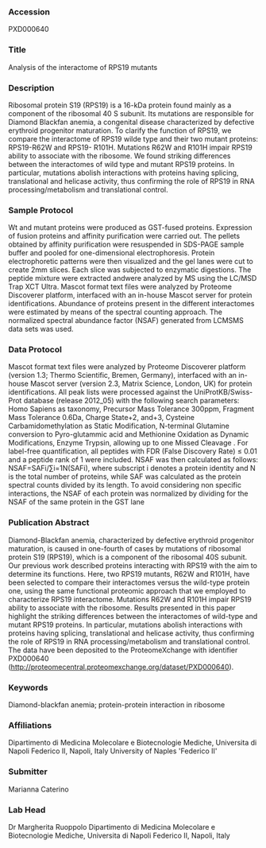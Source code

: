 ### Accession
PXD000640

### Title
Analysis of the interactome of RPS19 mutants

### Description
Ribosomal protein S19 (RPS19) is a 16-kDa protein found mainly as a component of the ribosomal 40 S subunit. Its mutations are responsible for Diamond Blackfan anemia, a congenital disease characterized by defective erythroid progenitor maturation. To clarify the function of RPS19, we compare the interactome of RPS19 wilde type and their two mutant proteins: RPS19-R62W and RPS19- R101H. Mutations R62W and R101H impair RPS19 ability to associate with the ribosome. We found striking differences between the interactomes of wild type and mutant RPS19 proteins. In particular, mutations abolish interactions with proteins having splicing, translational and helicase activity, thus confirming the role of RPS19 in RNA processing/metabolism and translational control.

### Sample Protocol
Wt and mutant proteins were produced as GST-fused proteins. Expression of fusion proteins and affinity purification were carried out. The pellets obtained by affinity purification were resuspended in SDS-PAGE sample buffer and pooled for one-dimensional electrophoresis. Protein electrophoretic patterns were then visualized and the gel lanes were cut to create 2mm slices. Each slice was subjected to enzymatic digestions. The peptide mixture were extracted andwere analyzed by MS using the LC/MSD Trap XCT Ultra. Mascot format text files were analyzed by Proteome Discoverer platform, interfaced with an in-house Mascot server for protein identifications. Abundance of proteins present in the different interactomes were estimated by means of the spectral counting approach. The normalized spectral abundance factor (NSAF) generated from LCMSMS data sets was used.

### Data Protocol
Mascot format text files were analyzed by Proteome Discoverer platform (version 1.3; Thermo Scientific, Bremen, Germany), interfaced with an in-house Mascot server (version 2.3, Matrix Science, London, UK) for protein identifications. All peak lists were processed against the UniProtKB/Swiss-Prot database (release 2012_05) with the following search parameters: Homo Sapiens as taxonomy, Precursor Mass Tolerance 300ppm, Fragment Mass Tolerance 0.6Da, Charge State+2, and+3, Cysteine Carbamidomethylation as Static Modification, N-terminal Glutamine conversion to Pyro-glutammic acid and Methionine Oxidation as Dynamic Modifications, Enzyme Trypsin, allowing up to one Missed Cleavage . For label-free quantification, all peptides with FDR (False Discovery Rate) ≤ 0.01 and a peptide rank of 1 were included.        NSAF was then calculated as follows: NSAF=SAFi/∑i=1N(SAFi), where subscript i denotes a protein identity and N is the total number of proteins, while SAF was calculated as the protein spectral counts divided by its length. To avoid considering non specific interactions, the NSAF of each protein was normalized by dividing for the NSAF of the same protein in the GST lane

### Publication Abstract
Diamond-Blackfan anemia, characterized by defective erythroid progenitor maturation, is caused in one-fourth of cases by mutations of ribosomal protein S19 (RPS19), which is a component of the ribosomal 40S subunit. Our previous work described proteins interacting with RPS19 with the aim to determine its functions. Here, two RPS19 mutants, R62W and R101H, have been selected to compare their interactomes versus the wild-type protein one, using the same functional proteomic approach that we employed to characterize RPS19 interactome. Mutations R62W and R101H impair RPS19 ability to associate with the ribosome. Results presented in this paper highlight the striking differences between the interactomes of wild-type and mutant RPS19 proteins. In particular, mutations abolish interactions with proteins having splicing, translational and helicase activity, thus confirming the role of RPS19 in RNA processing/metabolism and translational control. The data have been deposited to the ProteomeXchange with identifier PXD000640 (http://proteomecentral.proteomexchange.org/dataset/PXD000640).

### Keywords
Diamond-blackfan anemia; protein-protein interaction in ribosome

### Affiliations
Dipartimento di Medicina Molecolare e Biotecnologie Mediche, Universita di Napoli Federico II, Napoli, Italy
University of Naples 'Federico II'

### Submitter
Marianna Caterino

### Lab Head
Dr Margherita Ruoppolo
Dipartimento di Medicina Molecolare e Biotecnologie Mediche, Universita di Napoli Federico II, Napoli, Italy


